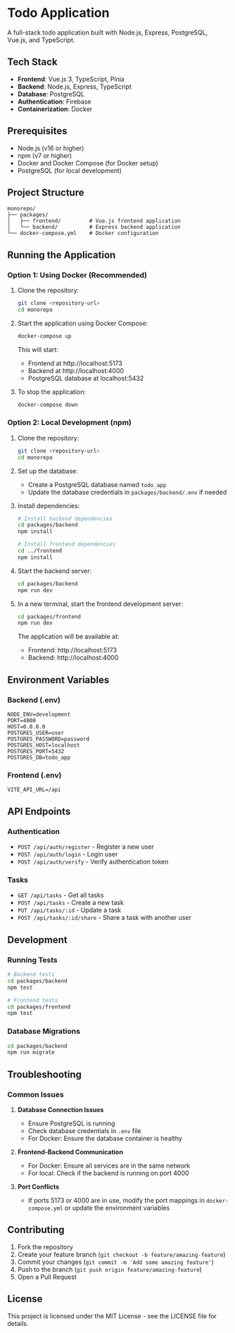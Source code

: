 # Todo Application

A full-stack todo application built with Node.js, Express, PostgreSQL, Vue.js, and TypeScript.

## Tech Stack

- **Frontend**: Vue.js 3, TypeScript, Pinia
- **Backend**: Node.js, Express, TypeScript
- **Database**: PostgreSQL
- **Authentication**: Firebase
- **Containerization**: Docker

## Prerequisites

- Node.js (v16 or higher)
- npm (v7 or higher)
- Docker and Docker Compose (for Docker setup)
- PostgreSQL (for local development)

## Project Structure

```
monorepo/
├── packages/
│   ├── frontend/         # Vue.js frontend application
│   └── backend/          # Express backend application
└── docker-compose.yml    # Docker configuration
```

## Running the Application

### Option 1: Using Docker (Recommended)

1. Clone the repository:
   ```bash
   git clone <repository-url>
   cd monorepo
   ```

2. Start the application using Docker Compose:
   ```bash
   docker-compose up
   ```

   This will start:
   - Frontend at http://localhost:5173
   - Backend at http://localhost:4000
   - PostgreSQL database at localhost:5432

3. To stop the application:
   ```bash
   docker-compose down
   ```

### Option 2: Local Development (npm)

1. Clone the repository:
   ```bash
   git clone <repository-url>
   cd monorepo
   ```

2. Set up the database:
   - Create a PostgreSQL database named `todo_app`
   - Update the database credentials in `packages/backend/.env` if needed

3. Install dependencies:
   ```bash
   # Install backend dependencies
   cd packages/backend
   npm install

   # Install frontend dependencies
   cd ../frontend
   npm install
   ```

4. Start the backend server:
   ```bash
   cd packages/backend
   npm run dev
   ```

5. In a new terminal, start the frontend development server:
   ```bash
   cd packages/frontend
   npm run dev
   ```

   The application will be available at:
   - Frontend: http://localhost:5173
   - Backend: http://localhost:4000

## Environment Variables

### Backend (.env)
```
NODE_ENV=development
PORT=4000
HOST=0.0.0.0
POSTGRES_USER=user
POSTGRES_PASSWORD=password
POSTGRES_HOST=localhost
POSTGRES_PORT=5432
POSTGRES_DB=todo_app
```

### Frontend (.env)
```
VITE_API_URL=/api
```

## API Endpoints

### Authentication
- `POST /api/auth/register` - Register a new user
- `POST /api/auth/login` - Login user
- `POST /api/auth/verify` - Verify authentication token

### Tasks
- `GET /api/tasks` - Get all tasks
- `POST /api/tasks` - Create a new task
- `PUT /api/tasks/:id` - Update a task
- `POST /api/tasks/:id/share` - Share a task with another user

## Development

### Running Tests
```bash
# Backend tests
cd packages/backend
npm test

# Frontend tests
cd packages/frontend
npm test
```

### Database Migrations
```bash
cd packages/backend
npm run migrate
```

## Troubleshooting

### Common Issues

1. **Database Connection Issues**
   - Ensure PostgreSQL is running
   - Check database credentials in `.env` file
   - For Docker: Ensure the database container is healthy

2. **Frontend-Backend Communication**
   - For Docker: Ensure all services are in the same network
   - For local: Check if the backend is running on port 4000

3. **Port Conflicts**
   - If ports 5173 or 4000 are in use, modify the port mappings in `docker-compose.yml` or update the environment variables

## Contributing

1. Fork the repository
2. Create your feature branch (`git checkout -b feature/amazing-feature`)
3. Commit your changes (`git commit -m 'Add some amazing feature'`)
4. Push to the branch (`git push origin feature/amazing-feature`)
5. Open a Pull Request

## License

This project is licensed under the MIT License - see the LICENSE file for details. 